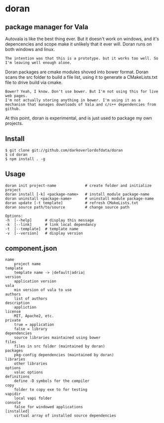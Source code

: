 # doran
## package manager for Vala

Autovala is like the best thing ever. But it doesn't work on windows, and it's depencencies and scope make it unlikely that it ever will. Doran runs on both windows
and linux.

    The intention was that this is a prototype. but it works too well. So I'm leaving well enough alone.

Doran packages are cmake modules shoved into bower format. Doran scans the src folder to build a file list, using it to generate a CMakeLists.txt file to drive build via cmake.

    Bower? Yeah, I know. Don't use bower. But I'm not using this for live web pages.
    I'm not actually storing anything in bower. I'm using it as a mechanism that manages downloads of Vala and c/c++ dependencies from github.

At this point, doran is experimental, and is just used to package my own projects.



## Install
    $ git clone git://github.com/darkoverlordofdata/doran
    $ cd doran
    $ npm install . -g

## Usage

    doran init project-name             # create folder and initialize project
    doran install [-k] <package-name>   # install module package-name
    doran uninstall <package-name>      # uninstall module package-name
    doran update [-t template]          # refresh CMakeLists.txt
    doran source path/to/source         # change source path

    Options:
    -h  [--help]      # display this message
    -k  [--link]      # link local dependancy
    -t  [--template]  # template name
    -v  [--version]   # display version


## component.json
    name
        project name
    template
        template name -> |default|adria|
    version
        application version
    vala
        min version of vala to use
    authors
        list of authors
    description
        appliction
    license
        MIT, Apache2, etc.
    private
        true = application
        false = library
    dependencies
        source libraries maintained using bower
    files
        files in src folder (maintained by doran)
    packages
        pkg-config dependencies (maintained by doran)
    libraries
        other libraries
    options
        valac options
    definitions
        define -D symbols for the compiler
    copy
        folder to copy exe to for testing
    vapidir
        local vapi folder
    console
        false for windowed applications
    [installed]
        virtual array of installed source dependencies


